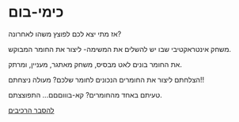 # כימי-בום

אז מתי יצא לכם לפוצץ משהו לאחרונה?

משחק אינטראקטיבי שבו יש להשלים את המשימה- ליצור את החומר המבוקש.

את החומר בונים לאט מבסיס, משחק מאתגר, מעניין, ומרתק.

הצלחתם ליצור את החומרים הנכונים לחומר שלכם? מעולה ניצחתם!!

טעיתם באחד מהחומרים? קא-בוווםםם... התפוצצתם.

[להסבר הרכיבים](https://github.com/game-devcourse/chimi-boom/blob/main/formal-elements.md)
